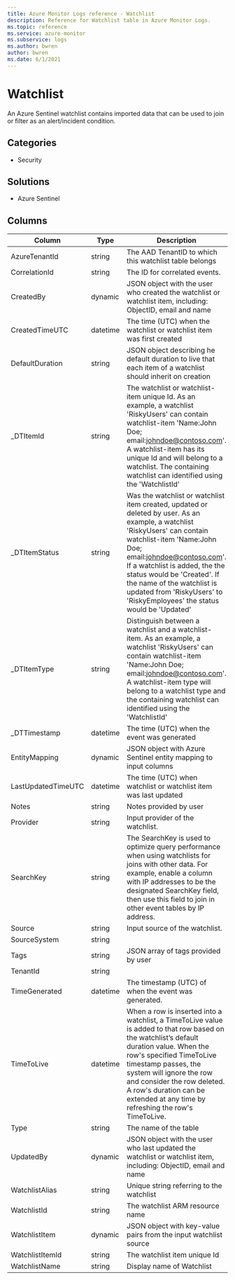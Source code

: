 ```yaml
---
title: Azure Monitor Logs reference - Watchlist
description: Reference for Watchlist table in Azure Monitor Logs.
ms.topic: reference
ms.service: azure-monitor
ms.subservice: logs
ms.author: bwren
author: bwren
ms.date: 6/1/2021
---
```


# Watchlist

 An Azure Sentinel watchlist contains imported data that can be used to join or filter as an alert/incident condition.

## Categories

- Security
## Solutions

- Azure Sentinel




## Columns

|Column|Type|Description|
|---|---|---|
|AzureTenantId|string|The AAD TenantID to which this watchlist table belongs|
|CorrelationId|string|The ID for correlated events.|
|CreatedBy|dynamic|JSON object with the user who created the watchlist or watchlist item, including: ObjectID, email and name|
|CreatedTimeUTC|datetime|The time (UTC) when the watchlist or watchlist item was first created|
|DefaultDuration|string|JSON object describing he default duration to live that each item of a watchlist should inherit on creation|
|_DTItemId|string|The watchlist or watchlist-item unique Id. As an example, a watchlist 'RiskyUsers' can contain watchlist-item 'Name:John Doe; email:johndoe@contoso.com'. A watchlist-item has its unique Id and will belong to a watchlist. The containing watchlist can identified using the 'WatchlistId'|
|_DTItemStatus|string|Was the watchlist or watchlist item created, updated or deleted by user. As an example, a watchlist 'RiskyUsers' can contain watchlist-item 'Name:John Doe; email:johndoe@contoso.com'. If a watchlist is added, the the status would be 'Created'. If the name of the watchlist is updated from 'RiskyUsers' to 'RiskyEmployees' the status would be 'Updated' |
|_DTItemType|string|Distinguish between a watchlist and a watchlist-item. As an example, a watchlist 'RiskyUsers' can contain watchlist-item 'Name:John Doe; email:johndoe@contoso.com'. A watchlist-item type will belong to a watchlist type and the containing watchlist can identified using the 'WatchlistId'|
|_DTTimestamp|datetime|The time (UTC) when the event was generated|
|EntityMapping|dynamic|JSON object with Azure Sentinel entity mapping to input columns|
|LastUpdatedTimeUTC|datetime|The time (UTC) when watchlist or watchlist item was last updated|
|Notes|string|Notes provided by user|
|Provider|string|Input provider of the watchlist.|
|SearchKey|string|The SearchKey is used to optimize query performance when using watchlists for joins with other data.  For example, enable a column with IP addresses to be the designated SearchKey field, then use this field to join in other event tables by IP address.|
|Source|string|Input source of the watchlist.|
|SourceSystem|string||
|Tags|string|JSON array of tags provided by user|
|TenantId|string||
|TimeGenerated|datetime|The timestamp (UTC) of when the event was generated.|
|TimeToLive|datetime|When a row is inserted into a watchlist, a TimeToLive value is added to that row based on the watchlist’s default duration value. When the row's specified TimeToLive timestamp passes, the system will ignore the row and consider the row deleted. A row's duration can be extended at any time by refreshing the row's TimeToLive.|
|Type|string|The name of the table|
|UpdatedBy|dynamic|JSON object with the user who last updated the watchlist or watchlist item, including: ObjectID, email and name|
|WatchlistAlias|string|Unique string referring to the watchlist|
|WatchlistId|string|The watchlist ARM resource name|
|WatchlistItem|dynamic|JSON object with key-value pairs from the input watchlist source|
|WatchlistItemId|string|The watchlist item unique Id|
|WatchlistName|string|Display name of Watchlist|
